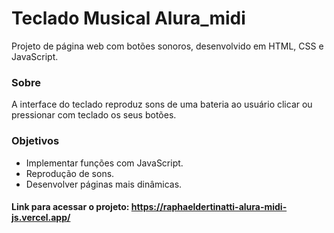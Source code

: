 # Teclado Musical Alura_midi
Projeto de página web com botões sonoros, desenvolvido em HTML, CSS e JavaScript.

### Sobre
A interface do teclado reproduz sons de uma bateria ao usuário clicar ou pressionar com teclado os seus botões.

### Objetivos
- Implementar funções com JavaScript.
- Reprodução de sons.
- Desenvolver páginas mais dinâmicas.

#### Link para acessar o projeto: https://raphaeldertinatti-alura-midi-js.vercel.app/
